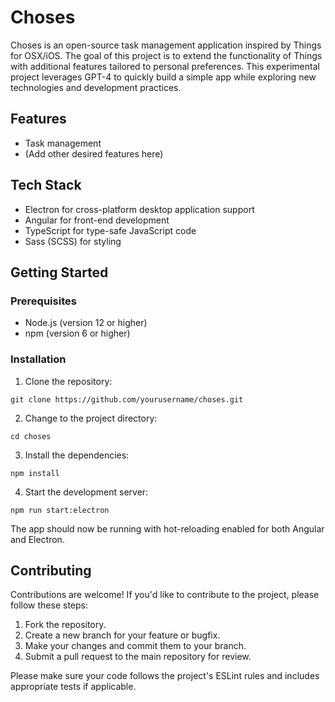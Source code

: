 # Choses

Choses is an open-source task management application inspired by Things for OSX/iOS. The goal of this project is to extend the functionality of Things with additional features tailored to personal preferences. This experimental project leverages GPT-4 to quickly build a simple app while exploring new technologies and development practices.

## Features

- Task management
- (Add other desired features here)

## Tech Stack

- Electron for cross-platform desktop application support
- Angular for front-end development
- TypeScript for type-safe JavaScript code
- Sass (SCSS) for styling

## Getting Started

### Prerequisites

- Node.js (version 12 or higher)
- npm (version 6 or higher)

### Installation

1. Clone the repository:

```
git clone https://github.com/yourusername/choses.git
```


2. Change to the project directory:

```
cd choses
```

3. Install the dependencies:

```
npm install
```

4. Start the development server:

```
npm run start:electron
```

The app should now be running with hot-reloading enabled for both Angular and Electron.

## Contributing

Contributions are welcome! If you'd like to contribute to the project, please follow these steps:

1. Fork the repository.
2. Create a new branch for your feature or bugfix.
3. Make your changes and commit them to your branch.
4. Submit a pull request to the main repository for review.

Please make sure your code follows the project's ESLint rules and includes appropriate tests if applicable.